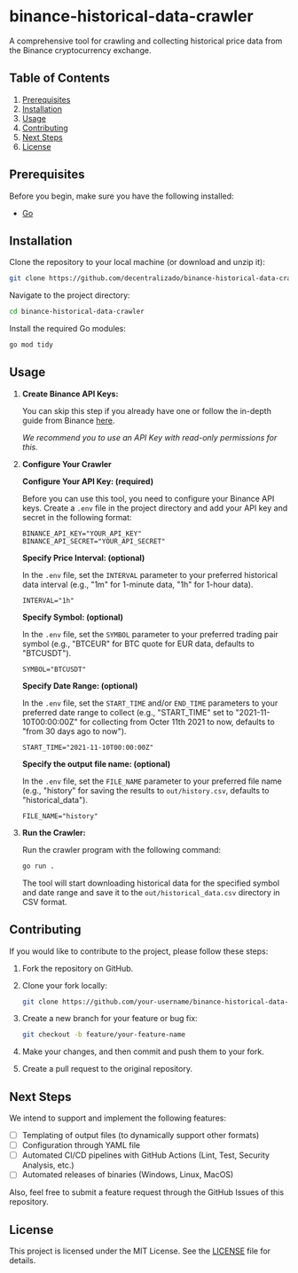 # binance-historical-data-crawler

A comprehensive tool for crawling and collecting historical price data from the Binance cryptocurrency exchange.

## Table of Contents

1. [Prerequisites](#prerequisites)
2. [Installation](#installation)
3. [Usage](#usage)
4. [Contributing](#contributing)
5. [Next Steps](#next-steps)
6. [License](#license)

## Prerequisites

Before you begin, make sure you have the following installed:

- [Go](https://go.dev/doc/install)

## Installation

Clone the repository to your local machine (or download and unzip it):

```bash
git clone https://github.com/decentralizado/binance-historical-data-crawler.git
```

Navigate to the project directory:

```bash
cd binance-historical-data-crawler
```

Install the required Go modules:

```bash
go mod tidy
```

## Usage

1. **Create Binance API Keys:**

    You can skip this step if you already have one or follow the in-depth guide from Binance [here](https://www.binance.com/en-BH/support/faq/how-to-create-api-360002502072).

    _We recommend you to use an API Key with read-only permissions for this._

2. **Configure Your Crawler**

    **Configure Your API Key: (required)**

    Before you can use this tool, you need to configure your Binance API keys. Create a `.env` file in the project directory and add your API key and secret in the following format:

    ```dotenv
    BINANCE_API_KEY="YOUR_API_KEY"
    BINANCE_API_SECRET="YOUR_API_SECRET"
    ```

    **Specify Price Interval: (optional)**

    In the `.env` file, set the `INTERVAL` parameter to your preferred historical data interval (e.g., "1m" for 1-minute data, "1h" for 1-hour data).

    ```dotenv
    INTERVAL="1h"
    ```

    **Specify Symbol: (optional)**

    In the `.env` file, set the `SYMBOL` parameter to your preferred trading pair symbol (e.g., "BTCEUR" for BTC quote for EUR data, defaults to "BTCUSDT").

    ```dotenv
    SYMBOL="BTCUSDT"
    ```

    **Specify Date Range: (optional)**

    In the `.env` file, set the `START_TIME` and/or `END_TIME` parameters to your preferred date range to collect (e.g., "START_TIME" set to "2021-11-10T00:00:00Z" for collecting from Octer 11th 2021 to now, defaults to "from 30 days ago to now").

    ```dotenv
    START_TIME="2021-11-10T00:00:00Z"
    ```

    **Specify the output file name: (optional)**

    In the `.env` file, set the `FILE_NAME` parameter to your preferred file name (e.g., "history" for saving the results to `out/history.csv`, defaults to "historical_data").

    ```dotenv
    FILE_NAME="history"
    ```

3. **Run the Crawler:**

    Run the crawler program with the following command:

    ```bash
    go run .
    ```

    The tool will start downloading historical data for the specified symbol and date range and save it to the `out/historical_data.csv` directory in CSV format.

## Contributing

If you would like to contribute to the project, please follow these steps:

1. Fork the repository on GitHub.

2. Clone your fork locally:

   ```bash
   git clone https://github.com/your-username/binance-historical-data-crawler.git
   ```

3. Create a new branch for your feature or bug fix:

   ```bash
   git checkout -b feature/your-feature-name
   ```

4. Make your changes, and then commit and push them to your fork.

5. Create a pull request to the original repository.

## Next Steps

We intend to support and implement the following features:

- [ ] Templating of output files (to dynamically support other formats)
- [ ] Configuration through YAML file
- [ ] Automated CI/CD pipelines with GitHub Actions (Lint, Test, Security Analysis, etc.)
- [ ] Automated releases of binaries (Windows, Linux, MacOS)

Also, feel free to submit a feature request through the GitHub Issues of this repository.

## License

This project is licensed under the MIT License. See the [LICENSE](LICENSE) file for details.

